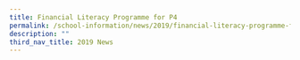 ```yaml
---
title: Financial Literacy Programme for P4
permalink: /school-information/news/2019/financial-literacy-programme-for-p4/
description: ""
third_nav_title: 2019 News
---
```


